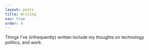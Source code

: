 ```yaml
---
layout: posts
title: Writing
nav: true
order: 4
---
```


Things I've (infrequently) written include my thoughts on technology politics, and work.
